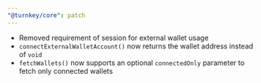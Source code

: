 ```yaml
---
"@turnkey/core": patch
---
```


- Removed requirement of session for external wallet usage  
- `connectExternalWalletAccount()` now returns the wallet address instead of `void`  
- `fetchWallets()` now supports an optional `connectedOnly` parameter to fetch only connected wallets  

